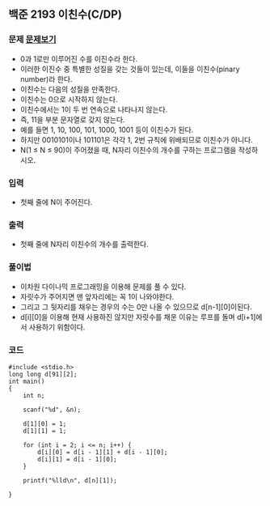 ## 백준 2193 이친수(C/DP)

### 문제 [문제보기](https://www.acmicpc.net/problem/2193)
 - 0과 1로만 이루어진 수를 이진수라 한다. 
 - 이러한 이진수 중 특별한 성질을 갖는 것들이 있는데, 이들을 이친수(pinary number)라 한다. 
 - 이친수는 다음의 성질을 만족한다.
 - 이친수는 0으로 시작하지 않는다.
 - 이친수에서는 1이 두 번 연속으로 나타나지 않는다. 
 - 즉, 11을 부분 문자열로 갖지 않는다.
 - 예를 들면 1, 10, 100, 101, 1000, 1001 등이 이친수가 된다.
 -  하지만 0010101이나 101101은 각각 1, 2번 규칙에 위배되므로 이친수가 아니다.
 -  N(1 ≤ N ≤ 90)이 주어졌을 때, N자리 이친수의 개수를 구하는 프로그램을 작성하시오.

### 입력
 - 첫째 줄에 N이 주어진다.

### 출력
 - 첫째 줄에 N자리 이친수의 개수를 출력한다.

### 풀이법
 - 이차원 다이나믹 프로그래밍을 이용해 문제를 풀 수 있다.
 - 자릿수가 주어지면 맨 앞자리에는 꼭 1이 나와야한다.
 - 그리고 그 뒷자리를 채우는 경우의 수는 0만 나올 수 있으므로 d[n-1][0]이된다.
 - d[i][0]을 이용해 현재 사용하진 않지만 자릿수를 채운 이유는 루프를 돌며 d[i+1]에서 사용하기 위함이다.


### 코드
```
#include <stdio.h>
long long d[91][2];
int main()
{
	int n;

	scanf("%d", &n);

	d[1][0] = 1;
	d[1][1] = 1;

	for (int i = 2; i <= n; i++) {
		d[i][0] = d[i - 1][1] + d[i - 1][0];
		d[i][1] = d[i - 1][0];
	}

	printf("%lld\n", d[n][1]);

}
```

